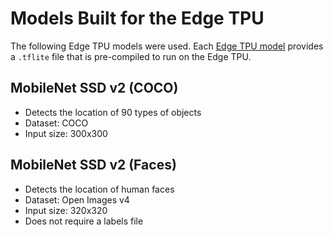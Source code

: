 # Models Built for the Edge TPU

The following Edge TPU models were used. Each [Edge TPU model](https://coral.ai/models/) provides a `.tflite` file that is pre-compiled to run on the Edge TPU.

## MobileNet SSD v2 (COCO)

-   Detects the location of 90 types of objects
-   Dataset: COCO
-   Input size: 300x300

## MobileNet SSD v2 (Faces)

-   Detects the location of human faces
-   Dataset: Open Images v4
-   Input size: 320x320
-   Does not require a labels file
